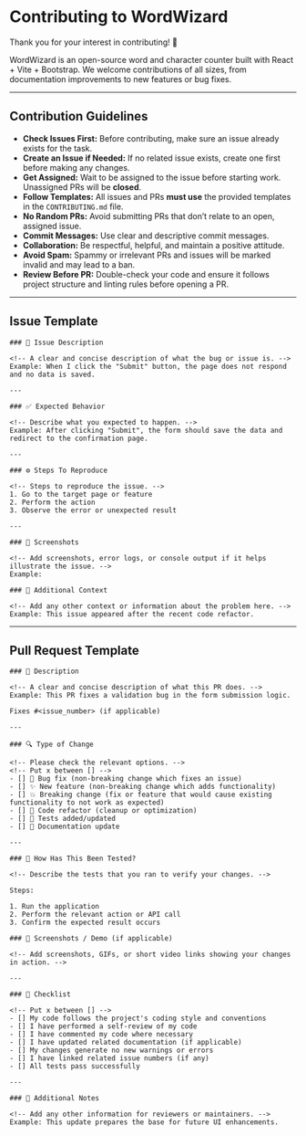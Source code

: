 # Contributing to WordWizard

Thank you for your interest in contributing! 🎉

WordWizard is an open-source word and character counter built with React + Vite + Bootstrap. We welcome contributions of all sizes, from documentation improvements to new features or bug fixes.

---

## Contribution Guidelines

- **Check Issues First:** Before contributing, make sure an issue already exists for the task.  
- **Create an Issue if Needed:** If no related issue exists, create one first before making any changes.  
- **Get Assigned:** Wait to be assigned to the issue before starting work. Unassigned PRs will be **closed**.  
- **Follow Templates:** All issues and PRs **must use** the provided templates in the `CONTRIBUTING.md` file.  
- **No Random PRs:** Avoid submitting PRs that don’t relate to an open, assigned issue.  
- **Commit Messages:** Use clear and descriptive commit messages.  
- **Collaboration:** Be respectful, helpful, and maintain a positive attitude.  
- **Avoid Spam:** Spammy or irrelevant PRs and issues will be marked invalid and may lead to a ban.  
- **Review Before PR:** Double-check your code and ensure it follows project structure and linting rules before opening a PR.

---

## Issue Template

```
### 🐞 Issue Description

<!-- A clear and concise description of what the bug or issue is. -->
Example: When I click the "Submit" button, the page does not respond and no data is saved.

---

### ✅ Expected Behavior

<!-- Describe what you expected to happen. -->
Example: After clicking "Submit", the form should save the data and redirect to the confirmation page.

---

### ⚙️ Steps To Reproduce

<!-- Steps to reproduce the issue. -->
1. Go to the target page or feature
2. Perform the action
3. Observe the error or unexpected result

---

### 📸 Screenshots

<!-- Add screenshots, error logs, or console output if it helps illustrate the issue. -->
Example:

### 🧠 Additional Context

<!-- Add any other context or information about the problem here. -->
Example: This issue appeared after the recent code refactor.
```

---

## Pull Request Template

```
### 📝 Description

<!-- A clear and concise description of what this PR does. -->
Example: This PR fixes a validation bug in the form submission logic.

Fixes #<issue_number> (if applicable)

---

### 🔍 Type of Change

<!-- Please check the relevant options. -->
<!-- Put x between [] -->
- [] 🐞 Bug fix (non-breaking change which fixes an issue)
- [] ✨ New feature (non-breaking change which adds functionality)
- [] 💥 Breaking change (fix or feature that would cause existing functionality to not work as expected)
- [] 🧹 Code refactor (cleanup or optimization)
- [] 🧪 Tests added/updated
- [] 📝 Documentation update

---

### 🧪 How Has This Been Tested?

<!-- Describe the tests that you ran to verify your changes. -->

Steps:

1. Run the application
2. Perform the relevant action or API call
3. Confirm the expected result occurs

### 📸 Screenshots / Demo (if applicable)

<!-- Add screenshots, GIFs, or short video links showing your changes in action. -->

---

### 🧠 Checklist

<!-- Put x between [] -->
- [] My code follows the project's coding style and conventions
- [] I have performed a self-review of my code
- [] I have commented my code where necessary
- [] I have updated related documentation (if applicable)
- [] My changes generate no new warnings or errors
- [] I have linked related issue numbers (if any)
- [] All tests pass successfully

---

### 💬 Additional Notes

<!-- Add any other information for reviewers or maintainers. -->
Example: This update prepares the base for future UI enhancements.
```
